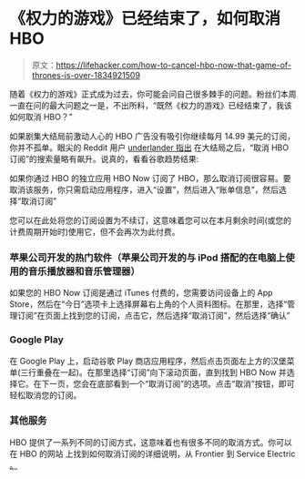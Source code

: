# 《权力的游戏》已经结束了，如何取消 HBO

> 原文：<https://lifehacker.com/how-to-cancel-hbo-now-that-game-of-thrones-is-over-1834921509>

随着《权力的游戏》正式成为过去，你可能会问自己很多棘手的问题。粉丝们本周一直在问的最大问题之一是，不出所料，“既然《权力的游戏》已经结束了，我该如何取消 HBO？”



如果剧集大结局前激动人心的 HBO 广告没有吸引你继续每月 14.99 美元的订阅，你并不孤单。眼尖的 Reddit 用户 [underlander 指出](https://old.reddit.com/r/dataisbeautiful/comments/br2hw5/oc_google_searches_for_cancel_hbo_subscription/) 在大结局之后，“取消 HBO 订阅”的搜索量略有飙升。说真的，看看谷歌趋势结果:

如果你通过 HBO 的独立应用 HBO Now 订阅了 HBO，那么取消订阅很容易。要取消该服务，你只需启动应用程序，进入“设置”，然后进入“账单信息”，然后选择“取消订阅”

您可以在此处将您的订阅设置为不续订，这意味着您可以在本月剩余时间(或您的计费周期开始时)使用它，但不会再次为此付费。

### 苹果公司开发的热门软件（苹果公司开发的与 iPod 搭配的在电脑上使用的音乐播放器和音乐管理器）

如果您的 HBO Now 订阅是通过 iTunes 付费的，您需要访问设备上的 App Store，然后在“今日”选项卡上选择屏幕右上角的个人资料图标。在那里，选择“管理订阅”在页面上找到您的订阅，点击它，然后选择“取消订阅”，然后选择“确认”

### Google Play

在 Google Play 上，启动谷歌 Play 商店应用程序，然后点击页面左上方的汉堡菜单(三行重叠在一起)。在那里选择“订阅”向下滚动页面，直到找到 HBO Now 并选择它。在下一页，您会在底部看到一个“取消订阅”的选项。点击“取消”按钮，即可轻松取消您的订阅。

### 其他服务

HBO 提供了一系列不同的订阅方式，这意味着也有很多不同的取消方式。你可以在 HBO 的网站 上找到如何取消订阅的详细说明，从 Frontier 到 Service Electric [。](http://help.hbonow.com/Answer/Detail/206#cancel)